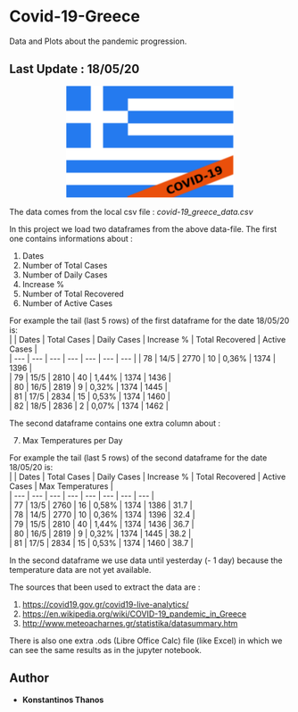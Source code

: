 # Covid-19-Greece
Data and Plots about the pandemic progression. 
## Last Update : 18/05/20

<p align="center">
  <img width="300" height="200" src="flag.png">
</p>

The data comes from the local csv file : *covid-19_greece_data.csv*

In this project we load two dataframes from the above data-file. 
The first one contains informations about : 

1. Dates  
2. Number of Total Cases  
3. Number of Daily Cases  
4. Increase %  
5. Number of Total Recovered  
6. Number of Active Cases  

For example the tail (last 5 rows) of the first dataframe for the date 18/05/20 is:  
|       |     Dates   |	Total Cases |	Daily Cases |	Increase % | Total Recovered | Active Cases |  
|  ---  |      ---    |     ---     |     ---    |       ---       |      ---     |  --- |
|  78   |     14/5    |	   2770     |	    10     |	    0,36%      |	    1374   	| 1396 |  
|  79   |	    15/5    |	   2810     |	    40     |	    1,44%      |	    1374    |	1436 |  
|  80   |	    16/5    |	   2819     |	     9     |	    0,32%      |	    1374    |	1445 |  
|  81   |     17/5    |	   2834     |	    15     |	    0,53%      |	    1374    |	1460 |  
|  82   |	    18/5    |	   2836     |	     2     |	    0,07%      |	    1374    |	1462 |  

The second dataframe contains one extra column about :  

7. Max Temperatures per Day  

For example the tail (last 5 rows) of the second dataframe for the date 18/05/20 is:  
|       |     Dates   |	Total Cases |	Daily Cases |	Increase % | Total Recovered | Active Cases |  Max Temperatures |  
|  ---  |      ---    |     ---     |     ---    |       ---       |      ---     |  --- |   --- |  
|  77 	|     13/5    | 	 2760     |	    16     |     	0,58% 	   |      1374 	  | 1386 |	31.7 |  
|  78   |     14/5    |	   2770     |	    10     |	    0,36%      |	    1374   	| 1396 |  32.4 |  
|  79   |	    15/5    |	   2810     |	    40     |	    1,44%      |	    1374    |	1436 |  36.7 |  
|  80   |	    16/5    |	   2819     |	     9     |	    0,32%      |	    1374    |	1445 |  38.2 |  
|  81   |     17/5    |	   2834     |	    15     |	    0,53%      |	    1374    |	1460 |  38.7 |  

In the second dataframe we use data until yesterday (- 1 day) because the temperature data are not yet available.

The sources that been used to extract the data are : 
1. https://covid19.gov.gr/covid19-live-analytics/  
2. https://en.wikipedia.org/wiki/COVID-19_pandemic_in_Greece  
3. http://www.meteoacharnes.gr/statistika/datasummary.htm  

There is also one extra .ods (Libre Office Calc) file (like Excel) in which we can see the same results as in the jupyter notebook.

## Author
* **Konstantinos Thanos**
